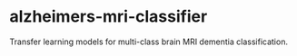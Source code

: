# alzheimers-mri-classifier
Transfer learning models for multi-class brain MRI dementia classification.
